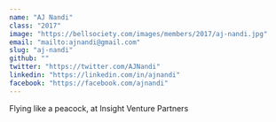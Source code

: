 ```yaml
---
name: "AJ Nandi"
class: "2017"
image: "https://bellsociety.com/images/members/2017/aj-nandi.jpg"
email: "mailto:ajnandi@gmail.com"
slug: "aj-nandi"
github: ""
twitter: "https://twitter.com/AJNandi"
linkedin: "https://linkedin.com/in/ajnandi"
facebook: "https://facebook.com/ajnandi"
---
```

Flying like a peacock, at Insight Venture Partners